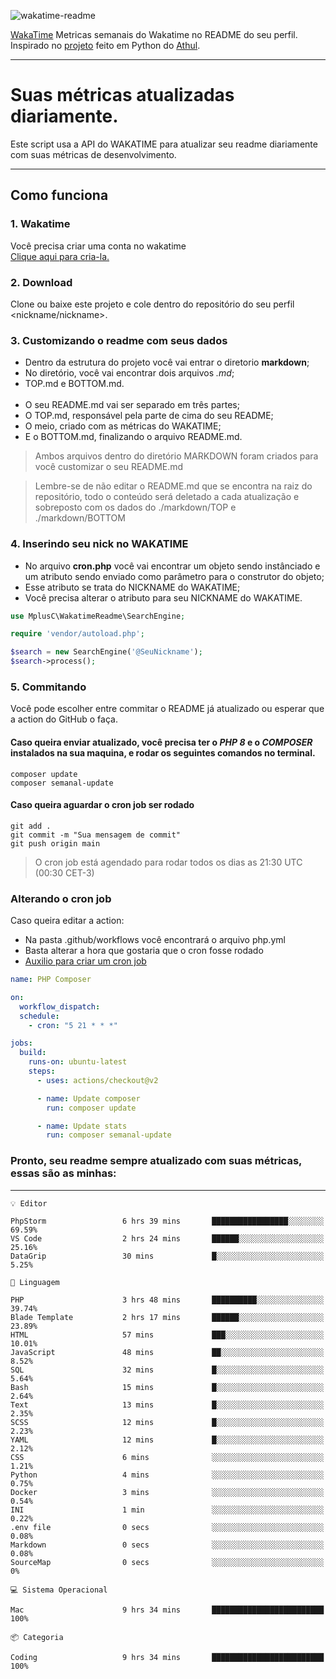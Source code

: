 ![wakatime-readme](https://socialify.git.ci/bymatheus/wakatime-readme/image?description=1&descriptionEditable=M%C3%A9tricas%20semanais%20do%20Wakatime%20no%20seu%20README%20de%20perfil.&font=KoHo&forks=1&language=1&owner=1&pattern=Signal&stargazers=1&theme=Dark)

[WakaTime](https://wakatime.com) Metricas semanais do Wakatime no README do seu perfil. <br>
Inspirado no [projeto](https://github.com/athul/waka-readme) feito em Python do [Athul](https://github.com/athul).
___

# Suas métricas atualizadas diariamente.
Este script usa a API do WAKATIME para atualizar seu readme diariamente com suas métricas de desenvolvimento.

___

## Como funciona

### 1. Wakatime
Você precisa criar uma conta no wakatime <br>
[Clique aqui para cria-la.](https://wakatime.com) 

### 2. Download
Clone ou baixe este projeto e cole dentro do repositório do seu perfil <nickname/nickname>.

### 3. Customizando o readme com seus dados
- Dentro da estrutura do projeto você vai entrar o diretorio **markdown**;  
- No diretório, você vai encontrar dois arquivos *.md*;
- TOP.md e BOTTOM.md.
<br><br>
- O seu README.md vai ser separado em três partes; 
- O TOP.md, responsável pela parte de cima do seu README;
- O meio, criado com as métricas do WAKATIME;
- E o BOTTOM.md, finalizando o arquivo README.md.<br>

> Ambos arquivos dentro do diretório MARKDOWN foram criados para você customizar o seu README.md

> Lembre-se de não editar o README.md que se encontra na raiz do repositório, todo o conteúdo será deletado a cada atualização e sobreposto com os dados do ./markdown/TOP e ./markdown/BOTTOM

### 4. Inserindo seu nick no WAKATIME
- No arquivo **cron.php** você vai encontrar um objeto sendo instânciado e um atributo sendo enviado como parâmetro para o construtor do objeto;
- Esse atributo se trata do NICKNAME do WAKATIME;
- Você precisa alterar o atributo para seu NICKNAME do WAKATIME.

```php
use MplusC\WakatimeReadme\SearchEngine;

require 'vendor/autoload.php';

$search = new SearchEngine('@SeuNickname');
$search->process();
```

### 5. Commitando
Você pode escolher entre commitar o README já atualizado ou esperar que a action do GitHub o faça. <br>

#### Caso queira enviar atualizado, você precisa ter o *PHP 8* e o *COMPOSER* instalados na sua maquina, e rodar os seguintes comandos no terminal.
```composer
composer update
composer semanal-update 
```

#### Caso queira aguardar o cron job ser rodado 
```git 
git add .
git commit -m "Sua mensagem de commit"
git push origin main
```

>O cron job está agendado para rodar todos os dias as 21:30 UTC (00:30 CET-3) 

### Alterando o cron job
Caso queira editar a action:

- Na pasta .github/workflows você encontrará o arquivo php.yml
- Basta alterar a hora que gostaria que o cron fosse rodado
- [Auxilio para criar um cron job](https://crontab.guru)

```yml
name: PHP Composer

on:
  workflow_dispatch:
  schedule:
    - cron: "5 21 * * *"

jobs:
  build:
    runs-on: ubuntu-latest
    steps:
      - uses: actions/checkout@v2

      - name: Update composer
        run: composer update

      - name: Update stats
        run: composer semanal-update
```

### Pronto, seu readme sempre atualizado com suas métricas, essas são as minhas:

___
```text
💡 Editor

PhpStorm                 6 hrs 39 mins       █████████████████░░░░░░░░     69.59%
VS Code                  2 hrs 24 mins       ██████░░░░░░░░░░░░░░░░░░░     25.16%
DataGrip                 30 mins             █░░░░░░░░░░░░░░░░░░░░░░░░      5.25%
```
```text
💬 Linguagem

PHP                      3 hrs 48 mins       ██████████░░░░░░░░░░░░░░░     39.74%
Blade Template           2 hrs 17 mins       ██████░░░░░░░░░░░░░░░░░░░     23.89%
HTML                     57 mins             ███░░░░░░░░░░░░░░░░░░░░░░     10.01%
JavaScript               48 mins             ██░░░░░░░░░░░░░░░░░░░░░░░      8.52%
SQL                      32 mins             █░░░░░░░░░░░░░░░░░░░░░░░░      5.64%
Bash                     15 mins             █░░░░░░░░░░░░░░░░░░░░░░░░      2.64%
Text                     13 mins             █░░░░░░░░░░░░░░░░░░░░░░░░      2.35%
SCSS                     12 mins             █░░░░░░░░░░░░░░░░░░░░░░░░      2.23%
YAML                     12 mins             █░░░░░░░░░░░░░░░░░░░░░░░░      2.12%
CSS                      6 mins              ░░░░░░░░░░░░░░░░░░░░░░░░░      1.21%
Python                   4 mins              ░░░░░░░░░░░░░░░░░░░░░░░░░      0.75%
Docker                   3 mins              ░░░░░░░░░░░░░░░░░░░░░░░░░      0.54%
INI                      1 min               ░░░░░░░░░░░░░░░░░░░░░░░░░      0.22%
.env file                0 secs              ░░░░░░░░░░░░░░░░░░░░░░░░░      0.08%
Markdown                 0 secs              ░░░░░░░░░░░░░░░░░░░░░░░░░      0.08%
SourceMap                0 secs              ░░░░░░░░░░░░░░░░░░░░░░░░░         0%
```
```text
💻 Sistema Operacional

Mac                      9 hrs 34 mins       █████████████████████████       100%
```
```text
📦 Categoria

Coding                   9 hrs 34 mins       █████████████████████████       100%
```
